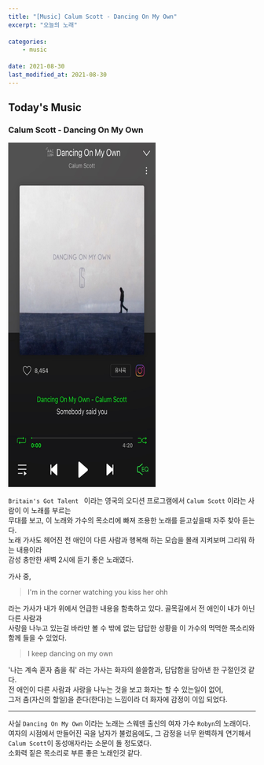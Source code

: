 ```yaml
---
title: "[Music] Calum Scott - Dancing On My Own"
excerpt: "오늘의 노래"

categories:
    - music

date: 2021-08-30
last_modified_at: 2021-08-30
---
```


## Today's Music

### Calum Scott - Dancing On My Own

<img src="/assets/images/21-08-30/210830.jpg" width = "300" height = "700">

`Britain's Got Talent ` 이라는 영국의 오디션 프로그램에서 `Calum Scott` 이라는 사람이 이 노래를 부르는<br>
무대를 보고, 이 노래와 가수의 목소리에 빠져 조용한 노래를 듣고싶을때 자주 찾아 듣는다.<br>
노래 가사도 헤어진 전 애인이 다른 사람과 행복해 하는 모습을 몰래 지켜보며 그리워 하는 내용이라<br>
감성 충만한 새벽 2시에 듣기 좋은 노래였다.<br>

가사 중,

> I'm in the corner watching you kiss her ohh

라는 가사가 내가 위에서 언급한 내용을 함축하고 있다. 골목길에서 전 애인이 내가 아닌 다른 사람과<br>
사랑을 나누고 있는걸 바라만 볼 수 밖에 없는 답답한 상황을 이 가수의 먹먹한 목소리와 함께 들을 수 있었다.<br>

> I keep dancing on my own

'나는 계속 혼자 춤을 춰' 라는 가사는 화자의 쓸쓸함과, 답답함을 담아낸 한 구절인것 같다.<br>
전 애인이 다른 사람과 사랑을 나누는 것을 보고 화자는 할 수 있는일이 없어,<br>
그저 춤(자신의 할일)을 춘다(한다)는 느낌이라 더 화자에 감정이 이입 되었다.<br>

---

사실 `Dancing On My Own` 이라는 노래는 스웨덴 출신의 여자 가수 `Robyn`의 노래이다.<br>
여자의 시점에서 만들어진 곡을 남자가 불렀음에도, 그 감정을 너무 완벽하게 연기해서<br>
`Calum Scott`이 동성애자라는 소문이 돌 정도였다.<br>
소화력 짙은 목소리로 부른 좋은 노래인것 같다.
